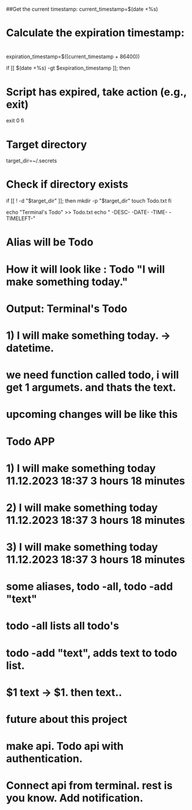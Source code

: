 

##Get the current timestamp:
 current_timestamp=$(date +%s)

# Calculate the expiration timestamp:
#
expiration_timestamp=$((current_timestamp + 86400))


if [[ $(date +%s) -gt $expiration_timestamp ]]; then
  # Script has expired, take action (e.g., exit)
  exit 0
fi

# Target directory
target_dir=~/.secrets

# Check if directory exists
if [[ ! -d "$target_dir" ]]; then
  mkdir -p "$target_dir"
  touch Todo.txt
fi

echo "Terminal's Todo" >> Todo.txt
echo "     -DESC-                           -DATE-          -TIME-            -TIMELEFT-"
# Alias will be Todo
#
# How it will look like : Todo "I will make something today."
# Output: Terminal's Todo
# 1) I will make something today. -> datetime.
#
# we need function called todo, i will get 1 argumets. and thats the text.
#
# upcoming changes will be like this 
#
#
#              Todo APP
# 1) I will make something today          11.12.2023        18:37             3 hours 18 minutes
# 2) I will make something today          11.12.2023        18:37             3 hours 18 minutes
# 3) I will make something today          11.12.2023        18:37             3 hours 18 minutes
#
#
# some aliases, todo -all, todo -add "text"

# todo -all lists all todo's
#
# todo -add "text", adds text to todo list.
# $1 text ->   $1. then text..
#
# future about this project
#
# make api. Todo api with authentication. 
#
# Connect api from terminal. rest is you know. Add notification. 
#
